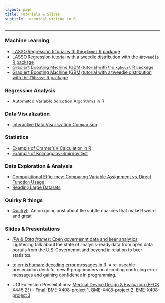 ```yaml
---
layout: page
title: Tutorials & Slides
subtitle: technical writing in R
---
```


---------------

### Machine Learning

* [LASSO Regression tutorial with the `glmnet` R package](https://htmlpreview.github.io/?https://github.com/jasdumas/jasdumas.github.io/blob/master/tech-short-papers/glmnet_lasso_tutorial.html)
* [LASSO Regression tutorial with a tweedie distribution with the `HDtweedie` R package](https://htmlpreview.github.io/?https://github.com/jasdumas/jasdumas.github.io/blob/master/tech-short-papers/HDtweedie_lasso_tutorial.html)
* [Gradient Boosting Machine (GBM) tutorial with the `xgboost` R package](https://htmlpreview.github.io/?https://github.com/jasdumas/jasdumas.github.io/blob/master/tech-short-papers/xgboost_gbm_tutorial.html)
* [Gradient Boosting Machine (GBM) tutorial with a tweedie distribution with the `TDboost` R package](https://htmlpreview.github.io/?https://github.com/jasdumas/jasdumas.github.io/blob/master/tech-short-papers/TDboost_gbm_tutorial.html)

### Regression Analysis

* [Automated Variable Selection Algorithms in R](https://htmlpreview.github.io/?https://github.com/jasdumas/jasdumas.github.io/blob/master/tech-short-papers/automated_variable_selection_algorithms.html)


### Data Visualization

* [Interactive Data Visualization Comparison](https://htmlpreview.github.io/?https://github.com/jasdumas/jasdumas.github.io/blob/master/tech-short-papers/Interactive_data_viz_comparison.html)

### Statistics

* [Example of Cramer’s V Calculation in R](https://htmlpreview.github.io/?https://raw.githubusercontent.com/jasdumas/jasdumas.github.io/master/tech-short-papers/Example_of_CramersV_Calculation.html)
* [Example of Kolmogorov-Smirnov test](https://htmlpreview.github.io/?https://github.com/jasdumas/jasdumas.github.io/blob/master/tech-short-papers/Example_of_Kolmogorov_Smirnov_test2.html)

### Data Exploration & Analysis

* [Computational Efficiency: Comparing Variable Assignment vs. Direct Function Usage](https://htmlpreview.github.io/?https://github.com/jasdumas/jasdumas.github.io/blob/master/tech-short-papers/Computational_Efficiency_test_of_direct_variable_assignment.html)
* [Reading Large Datasets](https://htmlpreview.github.io/?https://github.com/jasdumas/jasdumas.github.io/blob/master/tech-short-papers/Reading_large_datasets.html)


### Quirky R things

* [QuirkyR](http://jasdumas.github.io/post_data/2016-07-24-quirky-r-things.md): An on going post about the subtle nuances that make R weird and great


### Slides & Presentations

* [*IPA & Data frames*: Open governemnt data and beer analytics](https://github.com/jasdumas/talks/tree/master/caRdiff-uk-open-gov-beer): Lightening talk about the state of analysis-ready data from open data portals from the U.S. Governemnt and beyond in relation to beer statisitcs.

* [to err is human: decoding error messages in R](http://rpubs.com/jasdumas/to-err): A re-useable presentation deck for new R programmers on decoding confusing error messages and gaining confidence in programming.

* UCI Extension Presentations: [Medical Device Design &amp; Evaluation (EECS X445.23) - Final](http://prezi.com/6bkt7iwwci41/?utm_campaign=share&utm_medium=copy&rc=ex0share), [BME-X408-project 1](http://prezi.com/sy11bqnub5np/?utm_campaign=share&utm_medium=copy&rc=ex0share), [BME-X408-project 2](http://prezi.com/cqe2z4mmxvnp/?utm_campaign=share&utm_medium=copy&rc=ex0share), [BME-X408-project 3](http://prezi.com/6k7v4vwj1qco/?utm_campaign=share&utm_medium=copy&rc=ex0share)
